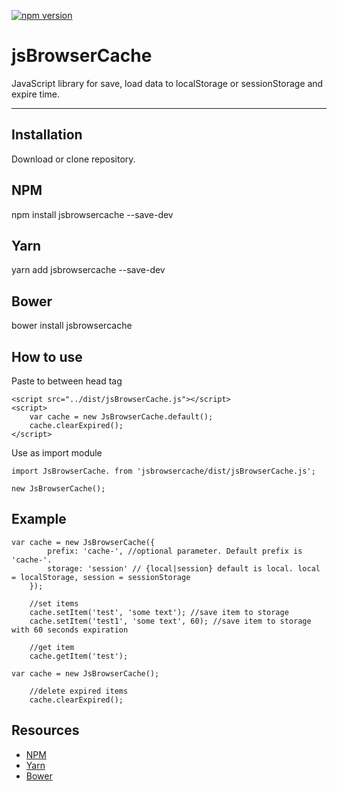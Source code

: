 [![npm version](https://badge.fury.io/js/jsbrowsercache.svg)](https://badge.fury.io/js/jsbrowsercache)

# jsBrowserCache

JavaScript library for save, load data to localStorage or sessionStorage and expire time.

---

## Installation

Download or clone repository.

## NPM

npm install jsbrowsercache --save-dev

## Yarn

yarn add jsbrowsercache --save-dev

## Bower

bower install jsbrowsercache

## How to use

Paste to between head tag 

```
<script src="../dist/jsBrowserCache.js"></script>
<script>
    var cache = new JsBrowserCache.default();
    cache.clearExpired();
</script>
```

Use as import module
```
import JsBrowserCache. from 'jsbrowsercache/dist/jsBrowserCache.js';

new JsBrowserCache();
```

## Example

```
var cache = new JsBrowserCache({
        prefix: 'cache-', //optional parameter. Default prefix is 'cache-'.
        storage: 'session' // {local|session} default is local. local = localStorage, session = sessionStorage
    });

    //set items
    cache.setItem('test', 'some text'); //save item to storage
    cache.setItem('test1', 'some text', 60); //save item to storage with 60 seconds expiration

    //get item
    cache.getItem('test');
```

```
var cache = new JsBrowserCache();
    
    //delete expired items
    cache.clearExpired();
```

## Resources

-   [NPM](https://www.npmjs.com/)
-   [Yarn](https://yarnpkg.com)
-   [Bower](https://bower.io/)
